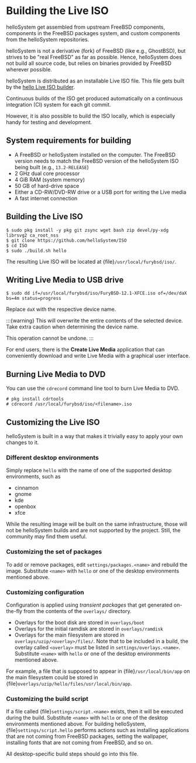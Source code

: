 # Building the Live ISO

helloSystem get assembled from upstream FreeBSD components, components in the FreeBSD packages system, and custom components from the helloSystem repositories.

helloSystem is not a derivative (fork) of FreeBSD (like e.g., GhostBSD), but strives to be "real FreeBSD" as far as possible. Hence, helloSystem does not build all source code, but relies on binaries provided by FreeBSD wherever possible.

helloSystem is distributed as an installable Live ISO file. This file gets built by the [hello Live ISO builder](https://github.com/helloSystem/ISO).

Continuous builds of the ISO get produced automatically on a continuous integration (CI) system for each git commit.

However, it is also possible to build the ISO locally, which is especially handy for testing and development.

## System requirements for building

* A FreeBSD or helloSystem installed on the computer. The FreeBSD version needs to match the FreeBSD version of the helloSystem ISO being built (e.g., `13.2-RELEASE`)
* 2 GHz dual core processor
* 4 GiB RAM (system memory)
* 50 GB of hard-drive space
* Either a CD-RW/DVD-RW drive or a USB port for writing the Live media
* A fast internet connection

## Building the Live ISO

```console
$ sudo pkg install -y pkg git zsync wget bash zip devel/py-xdg librsvg2 ca_root_nss
$ git clone https://github.com/helloSystem/ISO
$ cd ISO
$ sudo ./build.sh hello
```

The resulting Live ISO will be located at {file}`/usr/local/furybsd/iso/`.

## Writing Live Media to USB drive

```console
$ sudo dd if=/usr/local/furybsd/iso/FuryBSD-12.1-XFCE.iso of=/dev/daX bs=4m status=progress
```

Replace `daX` with the respective device name.

:::{warning}
This will overwrite the entire contents of the selected device. Take extra caution when determining the device name.

This operation cannot be undone.
:::

For end users, there is the __Create Live Media__ application that can conveniently download and write Live Media with a graphical user interface.

## Burning Live Media to DVD

You can use the `cdrecord` command line tool to burn Live Media to DVD.

```console
# pkg install cdrtools
# cdrecord /usr/local/furybsd/iso/<filename>.iso
```

## Customizing the Live ISO

helloSystem is built in a way that makes it trivially easy to apply your own changes to it.

### Different desktop environments

Simply replace `hello` with the name of one of the supported desktop environments, such as

* cinnamon
* gnome
* kde
* openbox
* xfce

While the resulting image will be built on the same infrastructure, those will not be helloSystem builds and are not supported by the project. Still, the community may find them useful.

### Customizing the set of packages

To add or remove packages, edit `settings/packages.<name>` and rebuild the image. Substitute `<name>` with `hello` or one of the desktop environments mentioned above.

### Customizing configuration

Configuration is applied using _transient packages_ that get generated on-the-fly from the contents of the `overlays/` directory.

* Overlays for the boot disk are stored in `overlays/boot`
* Overlays for the initial ramdisk are stored in `overlays/ramdisk`
* Overlays for the main filesystem are stored in `overlays/uzip/<overlay>/files/`. Note that to be included in a build, the overlay called `<overlay>` must be listed in `settings/overlays.<name>`. Substitute `<name>` with `hello` or one of the desktop environments mentioned above.

For example, a file that is supposed to appear in {file}`/usr/local/bin/app` on the main filesystem could be stored in {file}`overlays/uzip/hello/files/usr/local/bin/app`.

### Customizing the build script

If a file called {file}`settings/script.<name>` exists, then it will be executed during the build. Substitute `<name>` with `hello` or one of the desktop environments mentioned above. For building helloSystem, {file}`settings/script.hello` performs actions such as installing applications that are not coming from FreeBSD packages, setting the wallpaper, installing fonts that are not coming from FreeBSD, and so on.

All desktop-specific build steps should go into this file.
